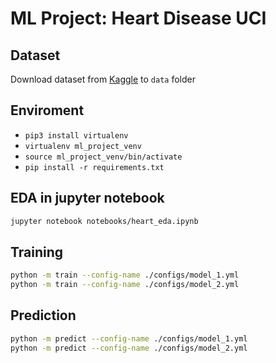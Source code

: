 # ML Project: Heart Disease UCI

## Dataset
Download dataset from [Kaggle](https://www.kaggle.com/ronitf/heart-disease-uci) to `data` folder

## Enviroment
* `pip3 install virtualenv`
* `virtualenv ml_project_venv` 
* `source ml_project_venv/bin/activate`
* `pip install -r requirements.txt`

## EDA in jupyter notebook
```bash
jupyter notebook notebooks/heart_eda.ipynb
```

## Training

```bash
python -m train --config-name ./configs/model_1.yml
python -m train --config-name ./configs/model_2.yml
```

## Prediction

```bash
python -m predict --config-name ./configs/model_1.yml
python -m predict --config-name ./configs/model_2.yml
```